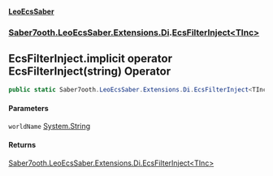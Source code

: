 #### [LeoEcsSaber](index.md 'index')
### [Saber7ooth.LeoEcsSaber.Extensions.Di](Saber7ooth.LeoEcsSaber.Extensions.Di.md 'Saber7ooth.LeoEcsSaber.Extensions.Di').[EcsFilterInject&lt;TInc&gt;](EcsFilterInject_TInc_.md 'Saber7ooth.LeoEcsSaber.Extensions.Di.EcsFilterInject<TInc>')

## EcsFilterInject<TInc>.implicit operator EcsFilterInject<TInc>(string) Operator

```csharp
public static Saber7ooth.LeoEcsSaber.Extensions.Di.EcsFilterInject<TInc> implicit operator EcsFilterInject<TInc>(string worldName);
```
#### Parameters

<a name='Saber7ooth.LeoEcsSaber.Extensions.Di.EcsFilterInject_TInc_.op_ImplicitSaber7ooth.LeoEcsSaber.Extensions.Di.EcsFilterInject_TInc_(string).worldName'></a>

`worldName` [System.String](https://docs.microsoft.com/en-us/dotnet/api/System.String 'System.String')

#### Returns
[Saber7ooth.LeoEcsSaber.Extensions.Di.EcsFilterInject&lt;](EcsFilterInject_TInc_.md 'Saber7ooth.LeoEcsSaber.Extensions.Di.EcsFilterInject<TInc>')[TInc](EcsFilterInject_TInc_.md#Saber7ooth.LeoEcsSaber.Extensions.Di.EcsFilterInject_TInc_.TInc 'Saber7ooth.LeoEcsSaber.Extensions.Di.EcsFilterInject<TInc>.TInc')[&gt;](EcsFilterInject_TInc_.md 'Saber7ooth.LeoEcsSaber.Extensions.Di.EcsFilterInject<TInc>')